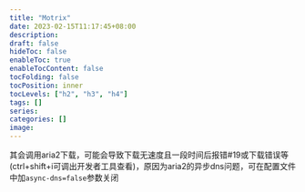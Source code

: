 ```yaml
---
title: "Motrix"
date: 2023-02-15T11:17:45+08:00
description:
draft: false
hideToc: false
enableToc: true
enableTocContent: false
tocFolding: false
tocPosition: inner
tocLevels: ["h2", "h3", "h4"]
tags: []
series:
categories: []
image:
---
```

其会调用aria2下载，可能会导致下载无速度且一段时间后报错#19或下载错误等(ctrl+shift+i可调出开发者工具查看)，原因为aria2的异步dns问题，可在配置文件中加`async-dns=false`参数关闭